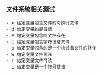 ### 文件系统相关测试
    - x 给定变量包含文件的可执行文件
    - d 给定变量的是目录
    - e 给定变量包含的文件存在
    - c 给定变量包含字符设备文件
    - b 给定变量包含的是一个块设备文件的路径
    - w 给定变量文件可写
    - r 给定变量文件可读
    - L 给定变量是一个符号链接
    
### 
    